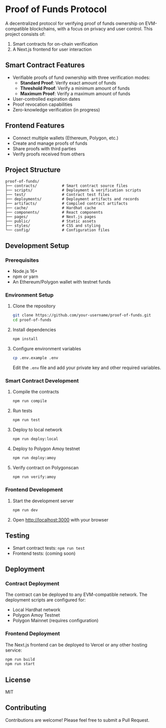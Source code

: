 # Proof of Funds Protocol

A decentralized protocol for verifying proof of funds ownership on EVM-compatible blockchains, with a focus on privacy and user control. This project consists of:

1. Smart contracts for on-chain verification
2. A Next.js frontend for user interaction

## Smart Contract Features

- Verifiable proofs of fund ownership with three verification modes:
  - **Standard Proof**: Verify exact amount of funds
  - **Threshold Proof**: Verify a minimum amount of funds
  - **Maximum Proof**: Verify a maximum amount of funds
- User-controlled expiration dates
- Proof revocation capabilities
- Zero-knowledge verification (in progress)

## Frontend Features

- Connect multiple wallets (Ethereum, Polygon, etc.)
- Create and manage proofs of funds
- Share proofs with third parties
- Verify proofs received from others

## Project Structure

```
proof-of-funds/
├── contracts/           # Smart contract source files
├── scripts/             # Deployment & verification scripts
├── test/                # Contract test files
├── deployments/         # Deployment artifacts and records
├── artifacts/           # Compiled contract artifacts
├── cache/               # Hardhat cache
├── components/          # React components
├── pages/               # Next.js pages
├── public/              # Static assets
├── styles/              # CSS and styling
└── config/              # Configuration files
```

## Development Setup

### Prerequisites

- Node.js 16+
- npm or yarn
- An Ethereum/Polygon wallet with testnet funds

### Environment Setup

1. Clone the repository
   ```bash
   git clone https://github.com/your-username/proof-of-funds.git
   cd proof-of-funds
   ```

2. Install dependencies
   ```bash
   npm install
   ```

3. Configure environment variables
   ```bash
   cp .env.example .env
   ```
   
   Edit the `.env` file and add your private key and other required variables.

### Smart Contract Development

1. Compile the contracts
   ```bash
   npm run compile
   ```

2. Run tests
   ```bash
   npm run test
   ```

3. Deploy to local network
   ```bash
   npm run deploy:local
   ```

4. Deploy to Polygon Amoy testnet
   ```bash
   npm run deploy:amoy
   ```
   
5. Verify contract on Polygonscan
   ```bash
   npm run verify:amoy
   ```

### Frontend Development

1. Start the development server
   ```bash
   npm run dev
   ```

2. Open [http://localhost:3000](http://localhost:3000) with your browser

## Testing

- Smart contract tests: `npm run test`
- Frontend tests: (coming soon)

## Deployment

### Contract Deployment

The contract can be deployed to any EVM-compatible network. The deployment scripts are configured for:

- Local Hardhat network
- Polygon Amoy Testnet
- Polygon Mainnet (requires configuration)

### Frontend Deployment

The Next.js frontend can be deployed to Vercel or any other hosting service:

```bash
npm run build
npm run start
```

## License

MIT

## Contributing

Contributions are welcome! Please feel free to submit a Pull Request.
